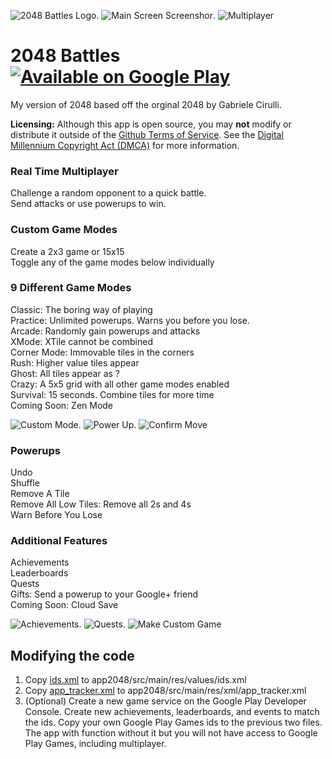 ![2048 Battles Logo](https://cloud.githubusercontent.com/assets/6628497/4520300/6df7cce6-4ce6-11e4-935a-e687fe85379d.png).
![Main Screen Screenshor](https://cloud.githubusercontent.com/assets/6628497/7486726/716bf914-f377-11e4-9627-434a3c9da39e.png).
![Multiplayer](https://cloud.githubusercontent.com/assets/6628497/7486728/73e674ee-f377-11e4-9ed2-82e95362735f.png)



# 2048 Battles [![Available on Google Play](https://cloud.githubusercontent.com/assets/6628497/12313130/db2133a6-ba32-11e5-883f-636fac12c0cb.png)](https://play.google.com/store/apps/details?id=com.tytanapps.game2048)  
My version of 2048 based off the orginal 2048 by Gabriele Cirulli.  

**Licensing:** Although this app is open source, you may **not** modify or distribute it outside of the [Github Terms of Service](https://help.github.com/articles/github-terms-of-service/). See the [Digital Millennium Copyright Act (DMCA)](http://www.copyright.gov/legislation/dmca.pdf) for more information. 


### Real Time Multiplayer
Challenge a random opponent to a quick battle.  
Send attacks or use powerups to win.

### Custom Game Modes
Create a 2x3 game or 15x15  
Toggle any of the game modes below individually

### 9 Different Game Modes
Classic: The boring way of playing  
Practice: Unlimited powerups. Warns you before you lose.  
Arcade: Randomly gain powerups and attacks   
XMode: XTile cannot be combined  
Corner Mode: Immovable tiles in the corners  
Rush: Higher value tiles appear  
Ghost: All tiles appear as ?  
Crazy: A 5x5 grid with all other game modes enabled  
Survival: 15 seconds. Combine tiles for more time  
Coming Soon: Zen Mode

![Custom Mode](https://cloud.githubusercontent.com/assets/6628497/7486729/756d17dc-f377-11e4-8abe-4178ccb827a5.png). 
![Power Up](https://cloud.githubusercontent.com/assets/6628497/7486888/b3934998-f37a-11e4-956d-0712a96874e6.png). 
![Confirm Move](https://cloud.githubusercontent.com/assets/6628497/7486886/b041aae6-f37a-11e4-900a-24c3266cd8b1.png)



### Powerups
Undo  
Shuffle  
Remove A Tile  
Remove All Low Tiles: Remove all 2s and 4s  
Warn Before You Lose  

### Additional Features
Achievements  
Leaderboards  
Quests  
Gifts: Send a powerup to your Google+ friend  
Coming Soon: Cloud Save

![Achievements](https://cloud.githubusercontent.com/assets/6628497/7486882/ada5b4f8-f37a-11e4-8ced-187b09d215a2.png). 
![Quests](https://cloud.githubusercontent.com/assets/6628497/7486884/aed4bbbc-f37a-11e4-8704-2e2a1a5726ef.png). 
![Make Custom Game](https://cloud.githubusercontent.com/assets/6628497/7486727/729742da-f377-11e4-8df0-246ce723d227.png)

## Modifying the code
1. Copy [ids.xml](https://gist.github.com/TylerCarberry/e61d218acc41a67b628c) to app2048/src/main/res/values/ids.xml  
2. Copy [app_tracker.xml](https://gist.github.com/TylerCarberry/79bbdafbaedbed79f106) to app2048/src/main/res/xml/app_tracker.xml  
3. (Optional) Create a new game service on the Google Play Developer Console. Create new achievements, leaderboards, and events to match the ids. Copy your own Google Play Games ids to the previous two files. The app with function without it but you will not have access to Google Play Games, including multiplayer.
